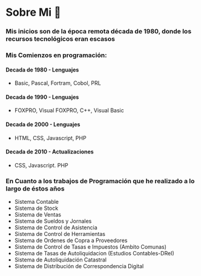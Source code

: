 <!--
**SergioOtta67/SergioOtta67** is a ✨ _special_ ✨ repository because its `README.md` (this file) appears on your GitHub profile.

Here are some ideas to get you started:

- 🔭 I’m currently working on ...
- 🌱 I’m currently learning ...
- 👯 I’m looking to collaborate on ...
- 🤔 I’m looking for help with ...
- 💬 Ask me about ...
- 📫 How to reach me: ...
- 😄 Pronouns: ...
- ⚡ Fun fact: ...
-->
# Sobre Mi  👋
### Mis inicios son de la época remota década de 1980, donde los recursos tecnológicos eran escasos 
### Mis Comienzos en programación:
####  Decada de 1980 - Lenguajes
* Basic, Pascal, Fortram, Cobol, PRL
#### Decada de 1990 - Lenguajes
* FOXPRO, Visual FOXPRO, C++, Visual Basic
#### Decada de 2000 - Lenguajes
* HTML, CSS, Javascript, PHP
#### Decada de 2010 - Actualizaciones
* CSS, Javascript. PHP

### En Cuanto a los trabajos de Programación que he realizado a lo largo de éstos años
* Sistema Contable
* Sistema de Stock
* Sistema de Ventas
* Sistema de Sueldos y Jornales
* Sistema de Control de Asistencia
* Sistema de Control de Herramientas
* Sistema de Ordenes de Copra a Proveedores
* Sistema de Control de Tasas e Impuestos (Ambito Comunas)
* Sistema de Tasas de Autoliquidacion (Estudios Contables-DReI)
* Sistema de Autoliquidación Catastral
* Sistema de Distribución de Correspondencia Digital
